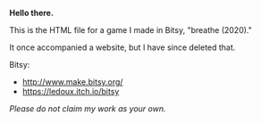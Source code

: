 **Hello there.**

This is the HTML file for a game I made in Bitsy, "breathe (2020)." 

It once accompanied a website, but I have since deleted that. 

Bitsy: 
- http://www.make.bitsy.org/
- https://ledoux.itch.io/bitsy

*Please do not claim my work as your own.*
